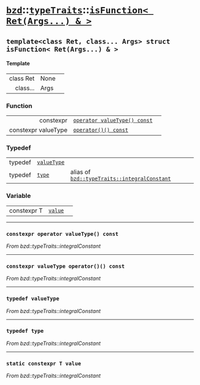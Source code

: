 # [`bzd`](../../../index.md)::[`typeTraits`](../../index.md)::[`isFunction< Ret(Args...) & >`](../index.md)

## `template<class Ret, class... Args> struct isFunction< Ret(Args...) & >`

#### Template
||||
|---:|:---|:---|
|class Ret|None||
|class...|Args||
### Function
||||
|---:|:---|:---|
|constexpr|[`operator valueType() const`](./index.md)||
|constexpr valueType|[`operator()() const`](./index.md)||
### Typedef
||||
|---:|:---|:---|
|typedef|[`valueType`](./index.md)||
|typedef|[`type`](./index.md)|alias of [`bzd::typeTraits::integralConstant`](../integralconstant/index.md)|
### Variable
||||
|---:|:---|:---|
|constexpr T|[`value`](./index.md)||
------
### `constexpr operator valueType() const`
*From bzd::typeTraits::integralConstant*


------
### `constexpr valueType operator()() const`
*From bzd::typeTraits::integralConstant*


------
### `typedef valueType`
*From bzd::typeTraits::integralConstant*


------
### `typedef type`
*From bzd::typeTraits::integralConstant*


------
### `static constexpr T value`
*From bzd::typeTraits::integralConstant*



